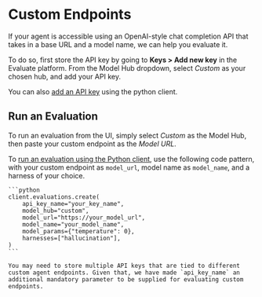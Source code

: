 # Custom Endpoints

If your agent is accessible using an OpenAI-style chat completion API that takes in a base URL and a model name, we can help you evaluate it.

To do so, first store the API key by going to **Keys > Add new key** in the Evaluate platform. From the Model Hub dropdown, select *Custom* as your chosen hub, and add your API key.

You can also [add an API key](../python-sdk/examples/api-keys.md#add-an-api-key) using the python client.

## Run an Evaluation

To run an evaluation from the UI, simply select *Custom* as the Model Hub, then paste your custom endpoint as the *Model URL*.

To [run an evaluation using the Python client](../python-sdk/examples/evaluations.md), use the following code pattern, with your custom endpoint as `model_url`, model name as `model_name`, and a harness of your choice.

````{tab} Python
```python
client.evaluations.create(
    api_key_name="your_key_name",
    model_hub="custom",
    model_url="https://your_model_url",
    model_name="your_model_name",
    model_params={"temperature": 0},
    harnesses=["hallucination"],
)
```
````
````{note}
You may need to store multiple API keys that are tied to different custom agent endpoints. Given that, we have made `api_key_name` an additional mandatory parameter to be supplied for evaluating custom endpoints.
````

